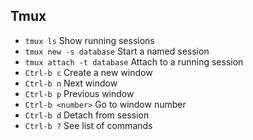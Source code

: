 ## Tmux
- `tmux ls` Show running sessions
- `tmux new -s database` Start a named session
- `tmux attach -t database` Attach to a running session
- `Ctrl-b c` Create a new window
- `Ctrl-b n` Next window
- `Ctrl-b p` Previous window
- `Ctrl-b <number>` Go to window number
- `Ctrl-b d` Detach from session
- `Ctrl-b ?` See list of commands
